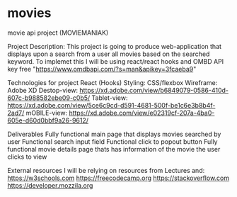 # movies
movie api project (MOVIEMANIAK)

Project Description:
This project is going to produce web-application that displays upon a search from a user all movies based on the searched keyword.
To implemet this I will be using react/react hooks and OMBD API key free "https://www.omdbapi.com/?s=man&apikey=3fcaeba9" 

Technologies for project
React (Hooks)
Styling: CSS/flexbox 
Wireframe: Adobe XD
 Destop-view: https://xd.adobe.com/view/b6849079-0586-410d-607c-b988582ebe09-c0b5/ 
 Tablet-view: https://xd.adobe.com/view/5ce6c9cd-d591-4681-500f-be1c6e3b8b4f-2ad7/
 mOBILE-view: https://xd.adobe.com/view/e02319cf-207a-4ba0-605e-d60d0bbf9a26-9612/ 


Deliverables
Fully functional main page that displays movies searched by user
Functional search input field 
Functional click to popout button 
Fully functional movie details page thats has information of the movie the user clicks to view


External resources 
I will be relying on resources from Lectures and: 
  https://w3schools.com 
  https://freecodecamp.org 
  https://stackoverflow.com 
  https://developer.mozzila.org
